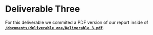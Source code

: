 # Deliverable Three

For this deliverable we commited a PDF version of our report inside of  **[`/documents/deliverable one/Deliverable 3.pdf`](https://github.com/ManuelVargas1251/CSCE-4444-Group-Project/tree/master/documents/deliverable%20three/Deliverable%203.pdf)**.
